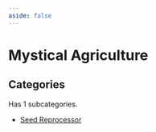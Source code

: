 ```yaml
---
aside: false
---
```



# Mystical Agriculture

## Categories

Has 1 subcategories.

* [Seed Reprocessor](./reprocessor.md)


